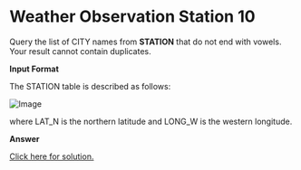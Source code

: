 # Weather Observation Station 10

Query the list of CITY names from **STATION** that do not end with vowels. Your result cannot contain duplicates.

**Input Format**

The STATION table is described as follows:

![Image](https://s3.amazonaws.com/hr-challenge-images/9336/1449345840-5f0a551030-Station.jpg)

where LAT_N is the northern latitude and LONG_W is the western longitude.


**Answer**

[Click here for solution.](https://github.com/Autumn-grass/hackerrank_sql_practice/blob/master/Easy/Basic%20selection/A15.sql)
